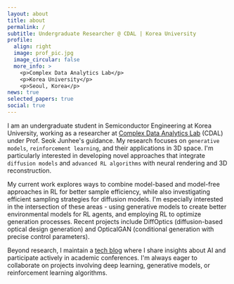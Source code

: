 ```yaml
---
layout: about
title: about
permalink: /
subtitle: Undergraduate Researcher @ CDAL | Korea University
profile:
  align: right
  image: prof_pic.jpg
  image_circular: false
  more_info: >
    <p>Complex Data Analytics Lab</p>
    <p>Korea University</p>
    <p>Seoul, Korea</p>
news: true
selected_papers: true
social: true
---
```


I am an undergraduate student in Semiconductor Engineering at Korea University, working as a researcher at [Complex Data Analytics Lab](https://sites.google.com/view/ku-cdal) (CDAL) under Prof. Seok Junhee's guidance. My research focuses on `generative models`, `reinforcement learning`, and their applications in 3D space. I'm particularly interested in developing novel approaches that integrate `diffusion models` and `advanced RL algorithms` with neural rendering and 3D reconstruction.

My current work explores ways to combine model-based and model-free approaches in RL for better sample efficiency, while also investigating efficient sampling strategies for diffusion models. I'm especially interested in the intersection of these areas - using generative models to create better environmental models for RL agents, and employing RL to optimize generation processes. Recent projects include DiffOptics (diffusion-based optical design generation) and OpticalGAN (conditional generation with precise control parameters).

Beyond research, I maintain a [tech blog](https://www.jaewon.work/blog) where I share insights about AI and participate actively in academic conferences. I'm always eager to collaborate on projects involving deep learning, generative models, or reinforcement learning algorithms.
